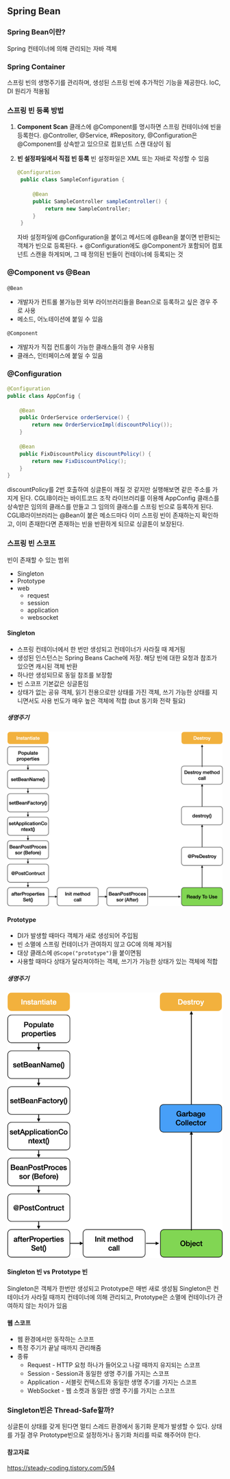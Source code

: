 ## Spring Bean

### Spring Bean이란?

Spring 컨테이너에 의해 관리되는 자바 객체

### Spring Container

스프링 빈의 생명주기를 관리하며, 생성된 스프링 빈에 추가적인 기능을 제공한다.
IoC, DI 원리가 적용됨

### 스프링 빈 등록 방법

1. **Component Scan**
   클래스에 @Component를 명시하면 스프링 컨테이너에 빈을 등록한다.
   @Controller, @Service, #Repository, @Configuration은 @Component를 상속받고 있으므로 컴포넌트 스캔 대상이 됨
2. **빈 설정파일에서 직접 빈 등록**
   빈 설정파일은 XML 또는 자바로 작성할 수 있음

   ```java
   @Configuration
    public class SampleConfiguration {

        @Bean
        public SampleController sampleController() {
            return new SampleController;
        }
    }
   ```

   자바 설정파일에 @Configuration을 붙이고 메서드에 @Bean을 붙이면 반환되는 객체가 빈으로 등록된다.
   \+ @Configuration에도 @Component가 포함되어 컴포넌트 스캔을 하게되며, 그 때 정의된 빈들이 컨테이너에 등록되는 것

### @Component vs @Bean

`@Bean`

- 개발자가 컨트롤 불가능한 외부 라이브러리들을 Bean으로 등록하고 싶은 경우 주로 사용
- 메소드, 어노테이션에 붙일 수 있음

`@Component`

- 개발자가 직접 컨트롤이 가능한 클래스들의 경우 사용됨
- 클래스, 인터페이스에 붙일 수 있음

### @Configuration

```java
@Configuration
public class AppConfig {

    @Bean
    public OrderService orderService() {
        return new OrderServiceImpl(discountPolicy());
    }

    @Bean
    public FixDiscountPolicy discountPolicy() {
        return new FixDiscountPolicy();
    }
}
```

discountPolicy를 2번 호출하여 싱글톤이 깨질 것 같지만 실행해보면 같은 주소를 가지게 된다.
CGLIB이라는 바이트코드 조작 라이브러리를 이용해 AppConfig 클래스를 상속받은 임의의 클래스를 만들고 그 임의의 클래스를 스프링 빈으로 등록하게 된다.
CGLIB라이브러리는 @Bean이 붙은 메소드마다 이미 스프링 빈이 존재하는지 확인하고, 이미 존재한다면 존재하는 빈을 반환하게 되므로 싱글톤이 보장된다.

### 스프링 빈 스코프

빈이 존재할 수 있는 범위

- Singleton
- Prototype
- web
  - request
  - session
  - application
  - websocket

#### Singleton

- 스프링 컨테이너에서 한 번만 생성되고 컨테이너가 사라질 때 제거됨
- 생성된 인스턴스는 Spring Beans Cache에 저장. 해당 빈에 대한 요청과 참조가 있으면 캐시된 객체 반환
- 하나만 생성되므로 동일 참조를 보장함
- 빈 스코프 기본값은 싱글톤임
- 상태가 없는 공유 객체, 읽기 전용으로만 상태를 가진 객체, 쓰기 가능한 상태를 지니면서도 사용 빈도가 매우 높은 객체에 적합 (but 동기화 전략 필요)

##### 생명주기

<img src='/image/singleton-lifecycle.png'>

#### Prototype

- DI가 발생할 때마다 객체가 새로 생성되어 주입됨
- 빈 소멸에 스프링 컨테이너가 관여하지 않고 GC에 의해 제거됨
- 대상 클래스에 `@Scope("prototype")`을 붙이면됨
- 사용할 때마다 상태가 달라져야하는 객체, 쓰기가 가능한 상태가 있는 객체에 적합

##### 생명주기

<img src='/image/prototype-lifecycle.png'>

#### Singleton 빈 vs Prototype 빈

Singleton은 객체가 한번만 생성되고 Prototype은 매번 새로 생성됨
Singleton은 컨테이너가 사라질 때까지 컨테이너에 의해 관리되고, Prototype은 소멸에 컨테이너가 관여하지 않는 차이가 있음

#### 웹 스코프

- 웹 환경에서만 동작하는 스코프
- 특정 주기가 끝날 때까지 관리해줌
- 종류
  - Request - HTTP 요청 하나가 들어오고 나갈 때까지 유지되는 스코프
  - Session - Session과 동일한 생명 주기를 가지는 스코프
  - Application - 서블릿 컨텍스트와 동일한 생명 주기를 가지는 스코프
  - WebSocket - 웹 소켓과 동일한 생명 주기를 가지는 스코프

### Singleton빈은 Thread-Safe할까?

싱글톤이 상태를 갖게 된다면 멀티 스레드 환경에서 동기화 문제가 발생할 수 있다. 상태를 가질 경우 Prototype빈으로 설정하거나 동기화 처리를 따로 해주어야 한다.

#### 참고자료

https://steady-coding.tistory.com/594
